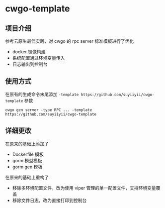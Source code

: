 # cwgo-template

## 项目介绍

参考云原生最佳实践，对 cwgo 的 rpc server 标准模板进行了优化

* docker 镜像构建
* 系统配置通过环境变量传入
* 日志输出到控制台

## 使用方式

在原有的生成命令末尾添加 `-template https://github.com/suyiiyii/cwgo-template` 参数

```shell
cwgo gen server -type RPC ... -template https://github.com/suyiiyii/cwgo-template
``` 

## 详细更改

在原来的基础上添加了

* Dockerfile 模板
* gorm 模型模板
* gorm gen 模板

在原来的基础上重构了

* 移除多环境配置文件，改为使用 viper 管理的单一配置文件，支持环境变量覆盖
* 移除文件日志，改为直接打印到控制台
